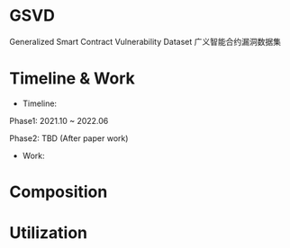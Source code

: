 # GSVD
Generalized Smart Contract Vulnerability Dataset 广义智能合约漏洞数据集



# Timeline & Work

- Timeline:

Phase1: 2021.10 ~ 2022.06

Phase2: TBD (After paper work)

- Work:





# Composition





# Utilization
